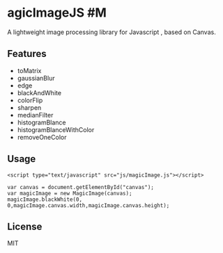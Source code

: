 # agicImageJS #M

A lightweight image processing library for Javascript , based on Canvas.

## Features
* toMatrix
* gaussianBlur
* edge
* blackAndWhite
* colorFlip
* sharpen
* medianFilter
* histogramBlance
* histogramBlanceWithColor
* removeOneColor

## Usage
```
<script type="text/javascript" src="js/magicImage.js"></script>
 
var canvas = document.getElementById("canvas");
var	magicImage = new MagicImage(canvas);
magicImage.blackWhite(0, 0,magicImage.canvas.width,magicImage.canvas.height);
```

## License
MIT
